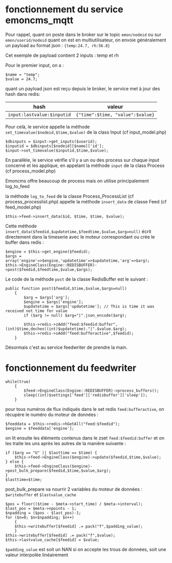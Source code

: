 # fonctionnement du service emoncms_mqtt

Pour rappel, quant on poste dans le broker sur le topic `emon/nodeid` ou sur `emon/userid/nodeid` quant on est en multiutilisateur, on envoie généralement un payload au format json :
`{temp:24.7, rh:56.8}`

Cet exemple de payload contient 2 inputs : temp et rh 

Pour le premier input, on a :
```
$name = "temp";
$value = 24.7;
```

quant un payload json est reçu depuis le broker, le service met à jour des hash dans redis:

hash | valeur
--|--
`input:lastvalue:$inputid` | `{"time":$time, "value":$value}`

Pour celà, le service appelle la méthode `set_timevalue($nodeid,$time,$value)` de la class Input (cf input_model.php)
```
$dbinputs = $input->get_inputs($userid);
$inputid = $dbinputs[$nodeid][$name]['id'];
$input->set_timevalue($inputid,$time,$value);
```

En parallèle, le service vérifie s'il y a un ou des process sur chaque input concerné et les applique, en appelant la méthode `input` de la class Process (cf process_model.php)

Emoncms offre beaucoup de process mais on utilise principalement log_to_feed

la méthode `log_to_feed` de la classe Process_ProcessList (cf process_processlist.php) appelle la méthode `insert_data` de classe Feed (cf feed_model.php)
```
$this->feed->insert_data($id, $time, $time, $value);
```
Cette méthode `insert_data($feedid,$updatetime,$feedtime,$value,$arg=null)` écrit directement dans la timeserie avec le moteur correspondant ou crée le buffer dans redis :
```
$engine = $this->get_engine($feedid);
$args = array('engine'=>$engine,'updatetime'=>$updatetime,'arg'=>$arg);
$this->EngineClass(Engine::REDISBUFFER)->post($feedid,$feedtime,$value,$args); 
```
Le code de la méthode `post` de la classe RedisBuffer est le suivant :
```
public function post($feedid,$time,$value,$args=null)
    {
        $arg = $args['arg'];
        $engine = $args['engine'];
        $updatetime = $args['updatetime']; // This is time it was received not time for value
        if ($arg != null) $arg="|".json_encode($arg);

        $this->redis->zAdd("feed:$feedid:buffer",(int)$time,dechex((int)$updatetime)."|".$value.$arg);
        $this->redis->sAdd("feed:bufferactive",$feedid);
    }
```
Désormais c'est au service feedwriter de prendre la main.

# fonctionnement du feedwriter
```
while(true)
    {
        $feed->EngineClass(Engine::REDISBUFFER)->process_buffers();
        sleep((int)$settings['feed']['redisbuffer']['sleep']);
    }
```
pour tous numéros de flux indiqués dans le set redis `feed:bufferactive`, on récupère le numéro du moteur de données :
```
$feeddata = $this->redis->hGetAll("feed:$feedid");
$engine = $feeddata['engine'];
```
on lit ensuite les éléments contenus dans le zset `feed:$feedid:buffer` et on les traite les uns après les autres de la manière suivante :

```
if ($arg == "U" || $lasttime == $time) {
    $this->feed->EngineClass($engine)->update($feedid,$time,$value);
} else {
    $this->feed->EngineClass($engine)->post_bulk_prepare($feedid,$time,$value,$arg);
}
$lasttime=$time;
```
post_bulk_prepare va nourrir 2 variables du moteur de données : `$writebuffer` et `$lastvalue_cache`
```
$pos = floor(($time - $meta->start_time) / $meta->interval);
$last_pos = $meta->npoints - 1;
$npadding = ($pos - $last_pos)-1;
for ($n=0; $n<$npadding; $n++)
    {
    $this->writebuffer[$feedid] .= pack("f",$padding_value);
    }
$this->writebuffer[$feedid] .= pack("f",$value);
$this->lastvalue_cache[$feedid] = $value;
```
`$padding_value` est soit un NAN si on accepte les trous de données, soit une valeur interpolée linéairement


